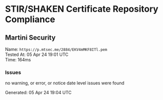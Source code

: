 # STIR/SHAKEN Certificate Repository Compliance

## Martini Security

Name: `https://p.mtsec.me/2884/EKV4mMKF8ITl.pem`\
Tested At: 05 Apr 24 19:01 UTC\
Time: 164ms

### Issues

no warning, or error, or notice date level issues were found

Generated: 05 Apr 24 19:04 UTC